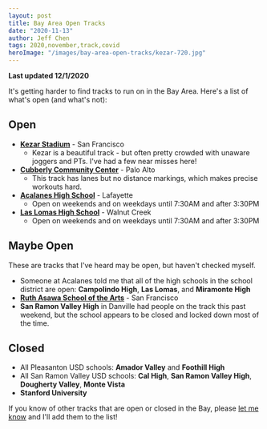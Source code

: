 ```yaml
---
layout: post
title: Bay Area Open Tracks
date: "2020-11-13"
author: Jeff Chen
tags: 2020,november,track,covid
heroImage: "/images/bay-area-open-tracks/kezar-720.jpg"
---
```


**Last updated 12/1/2020**

It's getting harder to find tracks to run on in the Bay Area. Here's a list of what's open (and what's not):

<!-- excerpt -->

## Open

- **[Kezar Stadium](https://www.google.com/maps/place/Kezar+Stadium/@37.7669182,-122.4561008,15z/data=!4m2!3m1!1s0x0:0xbf7eb40373b05a10?sa=X&ved=2ahUKEwj994rqo4DtAhXUjp4KHbDjDk0Q_BIwIHoECCsQBQ)** - San Francisco
  - Kezar is a beautiful track - but often pretty crowded with unaware joggers and PTs. I've had a few near misses here!
- **[Cubberly Community Center](https://www.google.com/maps/place/Cubberley+Community+Center/@37.4171727,-122.108414,15z/data=!4m2!3m1!1s0x0:0xb69ce05121f7400d?sa=X&ved=2ahUKEwi7oov6o4DtAhUCrJ4KHUanBIQQ_BIwCnoECBUQBQ)** - Palo Alto
  - This track has lanes but no distance markings, which makes precise workouts hard.
- **[Acalanes High School](https://www.google.com/maps/place/Acalanes+High+School/@37.8736881,-122.2030123,12z/data=!4m8!1m2!2m1!1sacalanes+high+school!3m4!1s0x808562323022a44b:0xe18739f25e4608b3!8m2!3d37.9043022!4d-122.0977377)** - Lafayette
  - Open on weekends and on weekdays until 7:30AM and after 3:30PM
- **[Las Lomas High School](https://www.google.com/maps/place/Las+Lomas+High+School/@37.8908607,-122.0560453,15z/data=!4m2!3m1!1s0x0:0x40c39d1e10036c38?sa=X&ved=2ahUKEwjj9Zjllq3tAhWvzVkKHXPAADIQ_BIwC3oECBcQBQ)** - Walnut Creek
  - Open on weekends and on weekdays until 7:30AM and after 3:30PM

## Maybe Open

These are tracks that I've heard may be open, but haven't checked myself.

- Someone at Acalanes told me that all of the high schools in the school district are open: **Campolindo High**, **Las Lomas**, and **Miramonte High**
- **[Ruth Asawa School of the Arts](https://www.google.com/maps/place/Ruth+Asawa+San+Francisco+School+of+The+Arts/@37.7453141,-122.4485649,15z/data=!4m2!3m1!1s0x0:0xa53cbc532c06f5c2?sa=X&ved=2ahUKEwjqlMbisIDtAhXNjp4KHSj6B0MQ_BIwCnoECBIQBQ)** - San Francisco
- **San Ramon Valley High** in Danville had people on the track this past weekend, but the school appears to be closed and locked down most of the time.

## Closed

- All Pleasanton USD schools: **Amador Valley** and **Foothill High**
- All San Ramon Valley USD schools: **Cal High**, **San Ramon Valley High**, **Dougherty Valley**, **Monte Vista**
- **Stanford University**

If you know of other tracks that are open or closed in the Bay, please [let me know](mailto:hello@jeff.yt) and I'll add them to the list!
